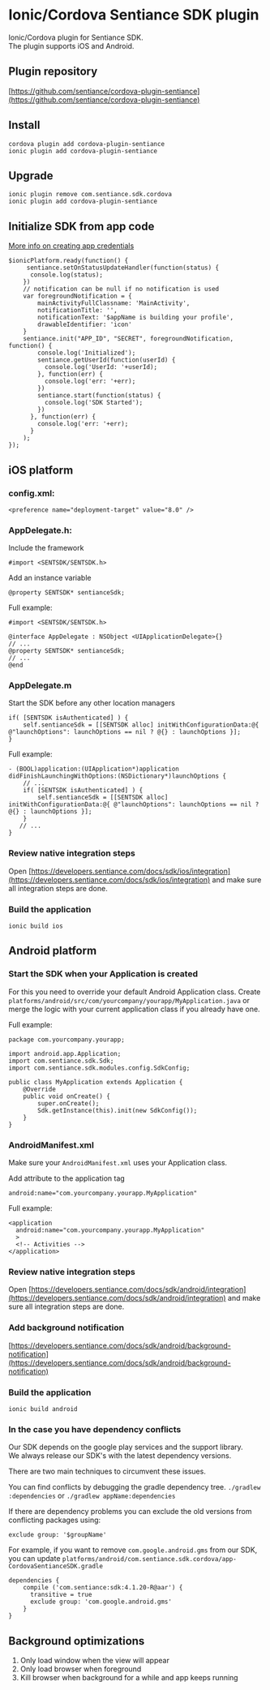 # Ionic/Cordova Sentiance SDK plugin
Ionic/Cordova plugin for Sentiance SDK.  
The plugin supports iOS and Android.


## Plugin repository
[https://github.com/sentiance/cordova-plugin-sentiance](https://github.com/sentiance/cordova-plugin-sentiance)



## Install
```
cordova plugin add cordova-plugin-sentiance
ionic plugin add cordova-plugin-sentiance
```

## Upgrade
```
ionic plugin remove com.sentiance.sdk.cordova
ionic plugin add cordova-plugin-sentiance
```

## Initialize SDK from app code
[More info on creating app credentials](https://developers.sentiance.com/docs)

```
$ionicPlatform.ready(function() {
     sentiance.setOnStatusUpdateHandler(function(status) {
      console.log(status);
    })
    // notification can be null if no notification is used
    var foregroundNotification = {
        mainActivityFullClassname: 'MainActivity',
        notificationTitle: '',
        notificationText: '$appName is building your profile',
        drawableIdentifier: 'icon'         
    }
    sentiance.init("APP_ID", "SECRET", foregroundNotification, function() { 
        console.log('Initialized');
        sentiance.getUserId(function(userId) {
          console.log('UserId: '+userId);
        }, function(err) {
          console.log('err: '+err);
        })
        sentiance.start(function(status) {
          console.log('SDK Started');
        })
      }, function(err) {
        console.log('err: '+err);
      }
    );
});
```



## iOS platform

### config.xml:
```
<preference name="deployment-target" value="8.0" />
```


### AppDelegate.h:
Include the framework
```
#import <SENTSDK/SENTSDK.h>
```
Add an instance variable
```
@property SENTSDK* sentianceSdk;
```

Full example:
```
#import <SENTSDK/SENTSDK.h>

@interface AppDelegate : NSObject <UIApplicationDelegate>{}
// ...
@property SENTSDK* sentianceSdk;
// ...
@end
```



### AppDelegate.m

Start the SDK before any other location managers
```
if( [SENTSDK isAuthenticated] ) {
    self.sentianceSdk = [[SENTSDK alloc] initWithConfigurationData:@{ @"launchOptions": launchOptions == nil ? @{} : launchOptions }]; 
}
```

Full example:
```
- (BOOL)application:(UIApplication*)application didFinishLaunchingWithOptions:(NSDictionary*)launchOptions {
    // ...
    if( [SENTSDK isAuthenticated] ) {
        self.sentianceSdk = [[SENTSDK alloc] initWithConfigurationData:@{ @"launchOptions": launchOptions == nil ? @{} : launchOptions }]; 
    }
   // ...
}
```


### Review native integration steps

Open [https://developers.sentiance.com/docs/sdk/ios/integration](https://developers.sentiance.com/docs/sdk/ios/integration) and make sure all integration steps are done.

### Build the application
```
ionic build ios
```


## Android platform

### Start the SDK when your Application is created
For this you need to override your default Android Application class.
Create `platforms/android/src/com/yourcompany/yourapp/MyApplication.java` or merge the logic with your current application class if you already have one.

Full example:
```
package com.yourcompany.yourapp;

import android.app.Application;
import com.sentiance.sdk.Sdk;
import com.sentiance.sdk.modules.config.SdkConfig;

public class MyApplication extends Application {
    @Override
    public void onCreate() {
        super.onCreate();
        Sdk.getInstance(this).init(new SdkConfig());
    }
}
```


### AndroidManifest.xml
Make sure your `AndroidManifest.xml` uses your Application class.  

Add attribute to the application tag
```
android:name="com.yourcompany.yourapp.MyApplication"
```

Full example:
```
<application
  android:name="com.yourcompany.yourapp.MyApplication"
  >
  <!-- Activities -->
</application>
```


### Review native integration steps
Open [https://developers.sentiance.com/docs/sdk/android/integration](https://developers.sentiance.com/docs/sdk/android/integration) and make sure all integration steps are done.

### Add background notification
[https://developers.sentiance.com/docs/sdk/android/background-notification](https://developers.sentiance.com/docs/sdk/android/background-notification)


### Build the application
```
ionic build android
```


### In the case you have dependency conflicts
Our SDK depends on the google play services and the support library.  
We always release our SDK's with the latest dependency versions.  

There are two main techniques to circumvent these issues.

You can find conflicts by debugging the gradle dependency tree.
`./gradlew :dependencies` or `./gradlew appName:dependencies`

If there are dependency problems you can exclude the old versions from conflicting packages using:
```
exclude group: '$groupName'
```

For example, if you want to remove `com.google.android.gms` from our SDK, you can update `platforms/android/com.sentiance.sdk.cordova/app-CordovaSentianceSDK.gradle`
```
dependencies {
    compile ('com.sentiance:sdk:4.1.20-R@aar') {
      transitive = true
      exclude group: 'com.google.android.gms'
    }
}
```


## Background optimizations
1.  Only load window when the view will appear
2.  Only load browser when foreground
3.  Kill browser when background for a while and app keeps running
